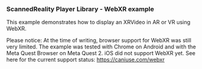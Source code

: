 ### ScannedReality Player Library - WebXR example ###

This example demonstrates how to display an XRVideo in AR or VR using WebXR.

Please notice: At the time of writing, browser support for WebXR was still very limited.
The example was tested with Chrome on Android and with the Meta Quest Browser on Meta Quest 2.
iOS did not support WebXR yet.
See here for the current support status: https://caniuse.com/webxr
